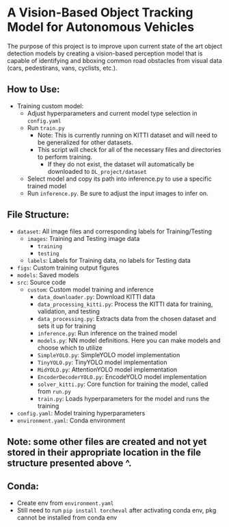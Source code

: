 # A Vision-Based Object Tracking Model for Autonomous Vehicles
The purpose of this project is to improve upon current state of 
the art object detection models by creating a vision-based perception model 
that is capable of identifying and bboxing common road obstacles from visual data 
(cars, pedestirans, vans, cyclists, etc.).

## How to Use:
- Training custom model:
  - Adjust hyperparameters and current model type selection in `config.yaml`
  - Run `train.py`
    - Note: This is currently running on KITTI dataset and will need to be generalized for other datasets.
    - This script will check for all of the necessary files and directories to perform training.
      - If they do not exist, the dataset will automatically be downloaded to `DL_project/dataset`
  - Select model and copy its path into inference.py to use a specific trained model
  - Run `inference.py`. Be sure to adjust the input images to infer on.

## File Structure:
- `dataset`: All image files and corresponding labels for Training/Testing
  - `images`: Training and Testing image data
    - `training`
    - `testing`
  - `labels`: Labels for Training data, no labels for Testing data
- `figs`: Custom training output figures
- `models`: Saved models
- `src`: Source code
  - `custom`: Custom model training and inference
    - `data_downloader.py`: Download KITTI data
    - `data_processing_kitti.py`: Process the KITTI data for training, validation, and testing
    - `data_processing.py`: Extracts data from the chosen dataset and sets it up for training 
    - `inference.py`: Run inference on the trained model
    - `models.py`: NN model definitions. Here you can make models and choose which to utilize
    - `SimpleYOLO.py`: SimpleYOLO model implementation
    - `TinyYOLO.py`: TinyYOLO model implementation
    - `MidYOLO.py`: AttentionYOLO model implementation
    - `EncoderDecoderYOLO.py`: EncodeYOLO model implementation
    - `solver_kitti.py`: Core function for training the model, called from `run.py`
    - `train.py`: Loads hyperparameters for the model and runs the training
- `config.yaml`: Model training hyperparameters
- `environment.yaml`: Conda environment

## Note: some other files are created and not yet stored in their appropriate location in the file structure presented above ^.

## Conda:
- Create env from `environment.yaml`
- Still need to run `pip install torcheval` after activating conda env, pkg cannot be installed from conda env
